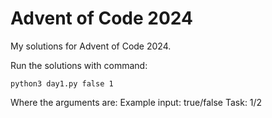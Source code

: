 # Advent of Code 2024
My solutions for Advent of Code 2024.

Run the solutions with command:
```
python3 day1.py false 1
```
Where the arguments are:
Example input: true/false 
Task:        1/2
